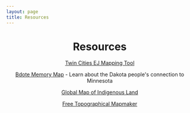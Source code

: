 ```yaml
---
layout: page
title: Resources
---
```


<center>

# Resources

[Twin Cities EJ Mapping Tool](https://ceed.org/environmental-justice-mapping-tool/)

[Bdote Memory Map](https://bdotememorymap.org/) - Learn about the Dakota people's connection to Minnesota

[Global Map of Indigenous Land](https://native-land.ca/)

[Free Topographical Mapmaker](https://caltopo.com/map.html)

</center>
